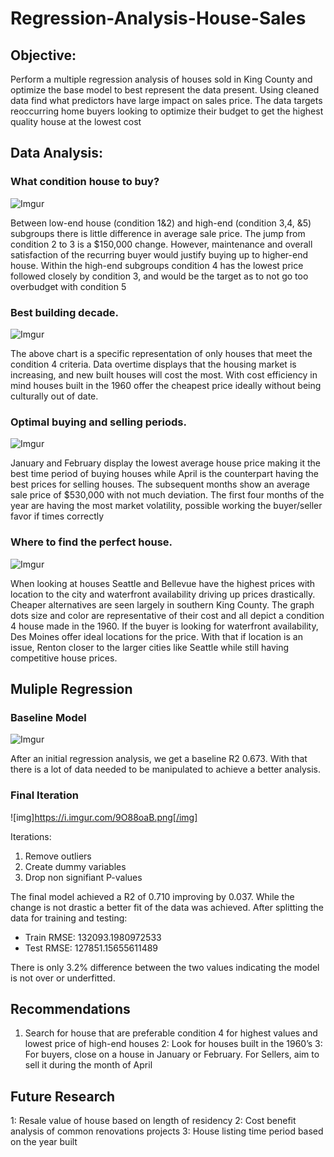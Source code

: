 # Regression-Analysis-House-Sales
## Objective: 
Perform a multiple regression analysis of houses sold in King County and optimize the base model to best represent the data present. Using cleaned data find what predictors have large impact on sales price. The data targets reoccurring home buyers looking to optimize their budget to get the highest quality house at the lowest cost
## Data Analysis:

### What condition house to buy?
![Imgur](https://i.imgur.com/M4X7BrA.png)

Between low-end house (condition 1&2) and high-end (condition 3,4, &5) subgroups there is little difference in average sale price. The jump from condition 2 to 3 is a $150,000 change. However, maintenance and overall satisfaction of the recurring buyer would justify buying up to higher-end house. Within the high-end subgroups condition 4 has the lowest price followed closely by condition 3, and would be the target as to not go too overbudget with condition 5

### Best building decade.
![Imgur](https://i.imgur.com/8I5iw88.png)

The above chart is a specific representation of only houses that meet the condition 4 criteria. Data overtime displays that the housing market is increasing, and new built houses will cost the most. With cost efficiency in mind houses built in the 1960 offer the cheapest price ideally without being culturally out of date.

### Optimal buying and selling periods.
![Imgur](https://i.imgur.com/qRD1Lkb.png)

January and February display the lowest average house price making it the best time period of buying houses while April is the counterpart having the best prices for selling houses. The subsequent months show an average sale price of $530,000 with not much deviation. The first four months of the year are having the most market volatility, possible working the buyer/seller favor if times correctly 

### Where to find the perfect house.
![Imgur](https://i.imgur.com/KKJOcuT.png)

When looking at houses Seattle and Bellevue have the highest prices with location to the city and waterfront availability driving up prices drastically. Cheaper alternatives are seen largely in southern King County. The graph dots size and color are representative of their cost and all depict a condition 4 house made in the 1960. If the buyer is looking for waterfront availability, Des Moines offer ideal locations for the price. With that if location is an issue, Renton closer to the larger cities like Seattle while still having competitive house prices.

## Muliple Regression
### Baseline Model 
![Imgur](https://i.imgur.com/QVwSD6p.png)

After an initial regression analysis, we get a baseline R2 0.673. With that there is a lot of data needed to be manipulated to achieve a better analysis. 

### Final Iteration
![img]https://i.imgur.com/9O88oaB.png[/img]

Iterations:
1. Remove outliers 
1. Create dummy variables 
1. Drop non signifiant P-values


The final model achieved a R2 of 0.710 improving by 0.037. While the change is not drastic a better fit of the data was achieved. After splitting the data for training and testing:

* Train RMSE: 132093.1980972533
* Test RMSE: 127851.15655611489
 
There is only 3.2% difference between the two values indicating the model is not over or underfitted.

## Recommendations 
1. Search for house that are preferable condition 4 for highest values and lowest price of high-end houses
2: Look for houses built in the 1960’s
3: For buyers, close on a house in January or February. For Sellers, aim to sell it during the month of April

## Future Research 
1: Resale value of house based on length of residency
2: Cost benefit analysis of common renovations projects
3: House listing time period based on the year built
